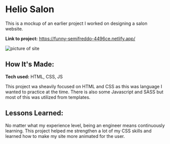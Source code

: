 # Helio Salon
This is a mockup of an earlier project I worked on designing a salon website. 

**Link to project:** https://funny-semifreddo-4496ce.netlify.app/

![picture of site](images/pic02.png)

## How It's Made:

**Tech used:** HTML, CSS, JS

This project wa sheavily focused on HTML and CSS as this was language I wanted to practice at the time. There is also some Javascript and SASS but most of this was utilized from templates.

## Lessons Learned:

No matter what my experience level, being an engineer means continuously learning. This project helped me strengthen a lot of my CSS skills and learned how to make my site more animated for the user.

